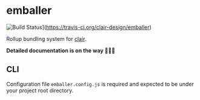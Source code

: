 # emballer

![Build Status](https://travis-ci.org/clair-design/clair.svg?branch=master)](https://travis-ci.org/clair-design/emballer)

Rollup bundling system for [clair](https://github.com/clair-design/clair).

**Detailed documentation is on the way 🙂🙂🙂**

## CLI

Configuration file `emballer.config.js` is required and expected to be under your project root directory.
